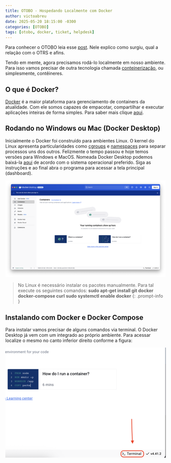 ```yaml
---
title: OTOBO - Hospedando Localmente com Docker
author: victoabreu
date: 2025-05-20 18:15:00 -0300
categories: [OTOBO]
tags: [otobo, docker, ticket, helpdesk]
---
```


Para conhecer o OTOBO leia esse [post](https://victoabreu.io/posts/otobo-sistema-de-tickets-e-chamados/). Nele explico como surgiu, qual a relação com o OTRS e afins.

Tendo em mente, agora precisamos rodá-lo localmente em nosso ambiente. Para isso vamos precisar de outra tecnologia chamada [conteinerização](https://www.ibm.com/br-pt/think/topics/containerization), ou simplesmente, contêineres.

## O que é Docker?

[Docker](https://www.docker.com/) é a maior plataforma para gerenciamento de containers da atualidade. Com ele somos capazes de empacotar, compartilhar e executar aplicações inteiras de forma simples. Para saber mais clique [aqui](https://www.redhat.com/pt-br/topics/containers/what-is-docker).

## Rodando no Windows ou Mac (Docker Desktop)

Inicialmente o Docker foi construído para ambientes Linux. O kernel do Linux apresenta particularidades como [cgroups](https://en.wikipedia.org/wiki/Cgroups) e [namespaces](https://en.wikipedia.org/wiki/Linux_namespaces) para separar processos uns dos outros. Felizmente o tempo passou e hoje temos versões para Windows e MacOS. Nomeada Docker Desktop podemos baixá-la [aqui](https://www.docker.com/products/docker-desktop/) de acordo com o sistema operacional preferido. Siga as instruções e ao final abra o programa para acessar a tela principal (dashboard).

![Docker Desktop](/assets/img/posts/otobo-hospedando-localmente-com-docker/docker-dashboard.png)

> No Linux é necessário instalar os pacotes manualmente. Para tal execute os seguintes comandos:
    **sudo apt-get install git docker docker-compose curl**
    **sudo systemctl enable docker**
{: .prompt-info }

## Instalando com Docker e Docker Compose

Para instalar vamos precisar de alguns comandos via terminal. O Docker Desktop já vem com um integrado ao próprio ambiente. Para acessar localize o mesmo no canto inferior direito conforme a figura:

![Docker Terminal](/assets/img/posts/otobo-hospedando-localmente-com-docker/docker-terminal.png)

